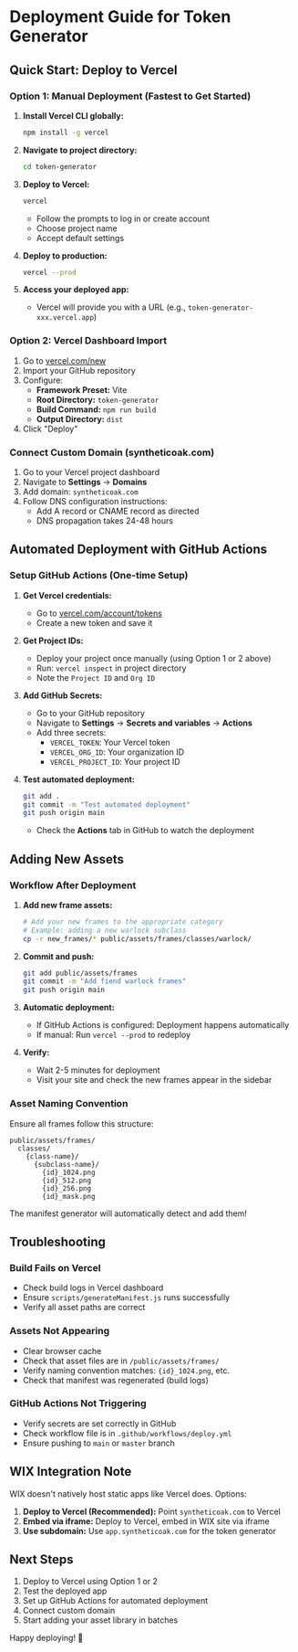 # Deployment Guide for Token Generator

## Quick Start: Deploy to Vercel

### Option 1: Manual Deployment (Fastest to Get Started)

1. **Install Vercel CLI globally:**
   ```bash
   npm install -g vercel
   ```

2. **Navigate to project directory:**
   ```bash
   cd token-generator
   ```

3. **Deploy to Vercel:**
   ```bash
   vercel
   ```
   - Follow the prompts to log in or create account
   - Choose project name
   - Accept default settings

4. **Deploy to production:**
   ```bash
   vercel --prod
   ```

5. **Access your deployed app:**
   - Vercel will provide you with a URL (e.g., `token-generator-xxx.vercel.app`)

### Option 2: Vercel Dashboard Import

1. Go to [vercel.com/new](https://vercel.com/new)
2. Import your GitHub repository
3. Configure:
   - **Framework Preset:** Vite
   - **Root Directory:** `token-generator`
   - **Build Command:** `npm run build`
   - **Output Directory:** `dist`
4. Click "Deploy"

### Connect Custom Domain (syntheticoak.com)

1. Go to your Vercel project dashboard
2. Navigate to **Settings** → **Domains**
3. Add domain: `syntheticoak.com`
4. Follow DNS configuration instructions:
   - Add A record or CNAME record as directed
   - DNS propagation takes 24-48 hours

## Automated Deployment with GitHub Actions

### Setup GitHub Actions (One-time Setup)

1. **Get Vercel credentials:**
   - Go to [vercel.com/account/tokens](https://vercel.com/account/tokens)
   - Create a new token and save it

2. **Get Project IDs:**
   - Deploy your project once manually (using Option 1 or 2 above)
   - Run: `vercel inspect` in project directory
   - Note the `Project ID` and `Org ID`

3. **Add GitHub Secrets:**
   - Go to your GitHub repository
   - Navigate to **Settings** → **Secrets and variables** → **Actions**
   - Add three secrets:
     - `VERCEL_TOKEN`: Your Vercel token
     - `VERCEL_ORG_ID`: Your organization ID
     - `VERCEL_PROJECT_ID`: Your project ID

4. **Test automated deployment:**
   ```bash
   git add .
   git commit -m "Test automated deployment"
   git push origin main
   ```
   - Check the **Actions** tab in GitHub to watch the deployment

## Adding New Assets

### Workflow After Deployment

1. **Add new frame assets:**
   ```bash
   # Add your new frames to the appropriate category
   # Example: adding a new warlock subclass
   cp -r new_frames/* public/assets/frames/classes/warlock/
   ```

2. **Commit and push:**
   ```bash
   git add public/assets/frames
   git commit -m "Add fiend warlock frames"
   git push origin main
   ```

3. **Automatic deployment:**
   - If GitHub Actions is configured: Deployment happens automatically
   - If manual: Run `vercel --prod` to redeploy

4. **Verify:**
   - Wait 2-5 minutes for deployment
   - Visit your site and check the new frames appear in the sidebar

### Asset Naming Convention

Ensure all frames follow this structure:
```
public/assets/frames/
  classes/
    {class-name}/
      {subclass-name}/
        {id}_1024.png
        {id}_512.png
        {id}_256.png
        {id}_mask.png
```

The manifest generator will automatically detect and add them!

## Troubleshooting

### Build Fails on Vercel

- Check build logs in Vercel dashboard
- Ensure `scripts/generateManifest.js` runs successfully
- Verify all asset paths are correct

### Assets Not Appearing

- Clear browser cache
- Check that asset files are in `/public/assets/frames/`
- Verify naming convention matches: `{id}_1024.png`, etc.
- Check that manifest was regenerated (build logs)

### GitHub Actions Not Triggering

- Verify secrets are set correctly in GitHub
- Check workflow file is in `.github/workflows/deploy.yml`
- Ensure pushing to `main` or `master` branch

## WIX Integration Note

WIX doesn't natively host static apps like Vercel does. Options:

1. **Deploy to Vercel (Recommended):** Point `syntheticoak.com` to Vercel
2. **Embed via iframe:** Deploy to Vercel, embed in WIX site via iframe
3. **Use subdomain:** Use `app.syntheticoak.com` for the token generator

## Next Steps

1. Deploy to Vercel using Option 1 or 2
2. Test the deployed app
3. Set up GitHub Actions for automated deployment
4. Connect custom domain
5. Start adding your asset library in batches

Happy deploying! 🚀





